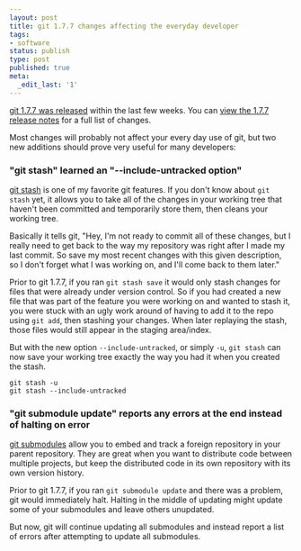 ```yaml
---
layout: post
title: git 1.7.7 changes affecting the everyday developer
tags:
- software
status: publish
type: post
published: true
meta:
  _edit_last: '1'
---
```

[git 1.7.7 was released](http://git-scm.com/) within the last few weeks. You can [view the 1.7.7 release notes](https://raw.github.com/gitster/git/master/Documentation/RelNotes/1.7.7.txt) for a full list of changes.

Most changes will probably not affect your every day use of git, but two new additions should prove very useful for many developers:

### "git stash" learned an "--include-untracked option"

[git stash](http://schacon.github.com/git/user-manual.html#interrupted-work) is one of my favorite git features. If you don't know about `git stash` yet, it allows you to take all of the changes in your working tree that haven't been committed and temporarily store them, then cleans your working tree.

Basically it tells git, "Hey, I'm not ready to commit all of these changes, but I really need to get back to the way my repository was right after I made my last commit. So save my most recent changes with this given description, so I don't forget what I was working on, and I'll come back to them later."

Prior to git 1.7.7, if you ran `git stash save` it would only stash changes for files that were already under version control. So if you had created a new file that was part of the feature you were working on and wanted to stash it, you were stuck with an ugly work around of having to add it to the repo using `git add`, then stashing your changes. When later replaying the stash, those files would still appear in the staging area/index.

But with the new option `--include-untracked`, or simply `-u`, `git stash` can now save your working tree exactly the way you had it when you created the stash.

    git stash -u
    git stash --include-untracked

### "git submodule update" reports any errors at the end instead of halting on error

[git submodules](http://schacon.github.com/git/user-manual.html#submodules) allow you to embed and track a foreign repository in your parent repository. They are great when you want to distribute code between multiple projects, but keep the distributed code in its own repository with its own version history.

Prior to git 1.7.7, if you ran `git submodule update` and there was a problem, git would immediately halt. Halting in the middle of updating might update some of your submodules and leave others unupdated.

But now, git will continue updating all submodules and instead report a list of errors after attempting to update all submodules.
